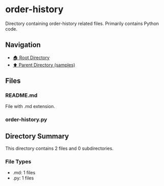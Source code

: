 # order-history

Directory containing order-history related files. Primarily contains Python code.

## Navigation

* [🏠 Root Directory](../../README.md)
* [⬆️ Parent Directory (samples)](../README.md)

## Files

### README.md

File with .md extension.

### order-history.py

## Directory Summary

This directory contains 2 files and 0 subdirectories.

### File Types

* .md: 1 files
* .py: 1 files
